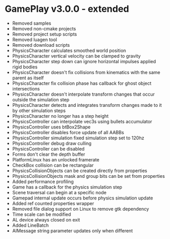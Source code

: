 # GamePlay v3.0.0 - extended

- Removed samples
- Removed  non-cmake projects
- Removed project setup scripts
- Removed luagen tool
- Removed download scripts
- PhysicsCharacter calculates smoothed world position
- PhysicsCharacter vertical velocity can be clamped to gravity
- PhysicsCharacter step down can ignore horizontal impulses applied rigid bodies
- PhysicsCharacter doesn't fix collisions from kinematics with the same parent as itself
- PhysicsCharacter fix collision phase has callback for ghost object intersections
- PhysicsCharacter doesn't interpolate transform changes that occur outside the simulation step
- PhysicsCharacter detects and integrates transform changes made to it by other simulation steps
- PhysicsCharacter no longer has a step height
- PhysicsController can interpolate vec3s using bullets accumulator
- PhysicsController uses btBox2Shape
- PhysicsController disables force update of all AABBs
- PhysicsController simulation fixed simulation step set to 120hz
- PhysicsController debug draw culling
- PhysicsController can be disabled
- Forms don't clear the depth buffer
- PlatformLinux has an unlocked framerate
- CheckBox collision can be rectangular
- PhysicsCollisionObjects can be created directly from properties
- PhysicsCollisionObjects mask and group bits can be set from properties
- Added performance profiling
- Game has a callback for the physics simulation step
- Scene traversal can begin at a specific node
- Gamepad internal update occurs before physics simulation update
- Added ref counted properties wrapper
- Removed file dialog support on Linux to remove gtk dependency
- Time scale can be modified
- AL device always closed on exit
- Added LineBatch
- AIMessage string parameter updates only when different
